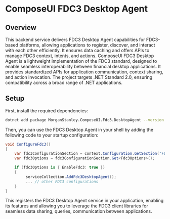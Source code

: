 ﻿
# ComposeUI FDC3 Desktop Agent

## Overview
This backend service delivers FDC3 Desktop Agent capabilities for FDC3-based platforms, allowing applications to register, discover, and interact with each other efficiently. It ensures data caching and offers APIs to manage FDC3 context, intents, and actions.
ComposeUI FDC3 Desktop Agent is a lightweight implementation of the FDC3 standard, designed to enable seamless interoperability between financial desktop applications. It provides standardized APIs for application communication, context sharing, and action invocation.
The project targets .NET Standard 2.0, ensuring compatibility across a broad range of .NET applications.


## Setup
First, install the required dependencies:
```bash
dotnet add package MorganStanley.ComposeUI.Fdc3.DesktopAgent --version <version>
```

Then, you can use the FDC3 Desktop Agent in your shell by adding the following code to your startup configuration:

```csharp
void ConfigureFdc3()
{
    var fdc3ConfigurationSection = context.Configuration.GetSection("FDC3");
    var fdc3Options = fdc3ConfigurationSection.Get<Fdc3Options>();

    if (fdc3Options is { EnableFdc3: true })
    {
         serviceCollection.AddFdc3DesktopAgent();
         ... // other FDC3 configurations
    }
}
```

This registers the FDC3 Desktop Agent service in your application, enabling its features and allowing you to leverage the FDC3 client libraries for seamless data sharing, queries, communication between applications.